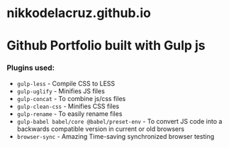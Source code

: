 # nikkodelacruz.github.io

<h1>Github Portfolio built with Gulp js</h1>

<h3>Plugins used:</h3>
<ul>
<li><code>gulp-less</code> - Compile CSS to LESS</li>
<li><code>gulp-uglify</code> - Minifies JS files</li>
<li><code>gulp-concat</code> - To combine js/css files</li>
<li><code>gulp-clean-css</code> - Minifies CSS files</li>
<li><code>gulp-rename</code> - To easily rename files</li>
<li><code>gulp-babel babel/core @babel/preset-env</code> - To convert JS code into a backwards compatible version in current or old browsers</li>
<li><code>browser-sync</code> - Amazing Time-saving synchronized browser testing</li>
</ul>